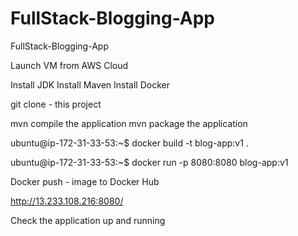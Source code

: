 # FullStack-Blogging-App
FullStack-Blogging-App

Launch VM from AWS Cloud

Install JDK
Install Maven
Install Docker

git clone - this project

mvn compile the application
mvn package the application

ubuntu@ip-172-31-33-53:~$ docker build -t blog-app:v1 .

ubuntu@ip-172-31-33-53:~$ docker run -p 8080:8080 blog-app:v1

Docker push - image to Docker Hub

http://13.233.108.216:8080/

Check the application up and running
